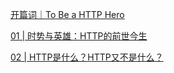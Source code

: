 [开篇词｜To Be a HTTP Hero](https://time.geekbang.org/column/article/97822?device=geekTime.ios)

[01 | 时势与英雄：HTTP的前世今生](https://time.geekbang.org/column/article/97837?device=geekTime.ios)

[02 | HTTP是什么？HTTP又不是什么？](https://time.geekbang.org/column/article/98128?device=geekTime.ios)

